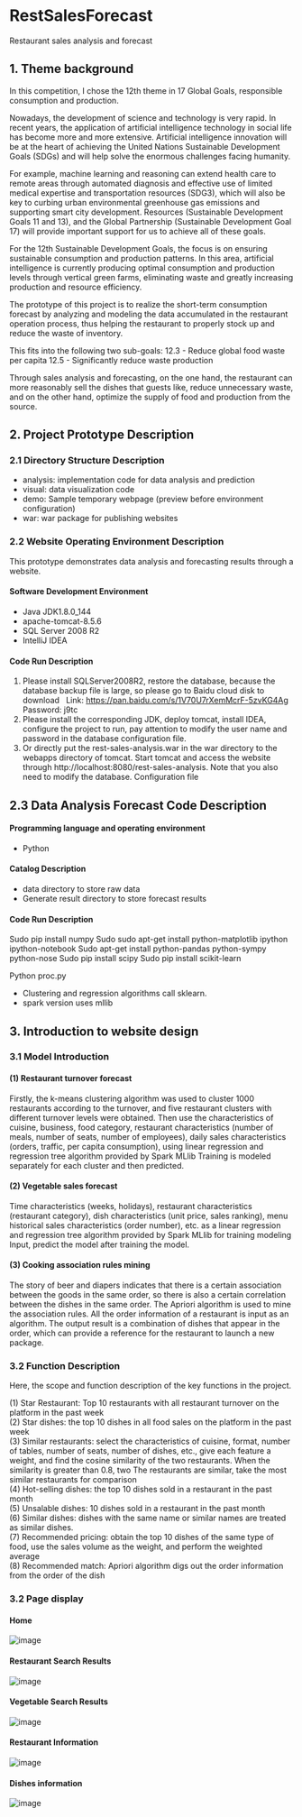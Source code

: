 # RestSalesForecast

Restaurant sales analysis and forecast

## 1. Theme background

In this competition, I chose the 12th theme in 17 Global Goals, responsible consumption and production.

Nowadays, the development of science and technology is very rapid. In recent years, the application of artificial intelligence technology in social life has become more and more extensive. Artificial intelligence innovation will be at the heart of achieving the United Nations Sustainable Development Goals (SDGs) and will help solve the enormous challenges facing humanity.

For example, machine learning and reasoning can extend health care to remote areas through automated diagnosis and effective use of limited medical expertise and transportation resources (SDG3), which will also be key to curbing urban environmental greenhouse gas emissions and supporting smart city development. Resources (Sustainable Development Goals 11 and 13), and the Global Partnership (Sustainable Development Goal 17) will provide important support for us to achieve all of these goals.

For the 12th Sustainable Development Goals, the focus is on ensuring sustainable consumption and production patterns. In this area, artificial intelligence is currently producing optimal consumption and production levels through vertical green farms, eliminating waste and greatly increasing production and resource efficiency.

The prototype of this project is to realize the short-term consumption forecast by analyzing and modeling the data accumulated in the restaurant operation process, thus helping the restaurant to properly stock up and reduce the waste of inventory.

This fits into the following two sub-goals:
12.3 - Reduce global food waste per capita
12.5 - Significantly reduce waste production

Through sales analysis and forecasting, on the one hand, the restaurant can more reasonably sell the dishes that guests like, reduce unnecessary waste, and on the other hand, optimize the supply of food and production from the source.

## 2. Project Prototype Description

### 2.1 Directory Structure Description

- analysis: implementation code for data analysis and prediction
- visual: data visualization code
- demo: Sample temporary webpage (preview before environment configuration)
- war: war package for publishing websites

### 2.2 Website Operating Environment Description

This prototype demonstrates data analysis and forecasting results through a website.

#### Software Development Environment

- Java JDK1.8.0_144  
- apache-tomcat-8.5.6  
- SQL Server 2008 R2  
- IntelliJ IDEA  

#### Code Run Description

1. Please install SQLServer2008R2, restore the database, because the database backup file is large, so please go to Baidu cloud disk to download
  Link: https://pan.baidu.com/s/1V70U7rXemMcrF-5zvKG4Ag Password: j9tc
2. Please install the corresponding JDK, deploy tomcat, install IDEA, configure the project to run, pay attention to modify the user name and password in the database configuration file.
3. Or directly put the rest-sales-analysis.war in the war directory to the webapps directory of tomcat. Start tomcat and access the website through http://localhost:8080/rest-sales-analysis. Note that you also need to modify the database. Configuration file


## 2.3 Data Analysis Forecast Code Description

#### Programming language and operating environment

- Python

#### Catalog Description

- data directory to store raw data
- Generate result directory to store forecast results

#### Code Run Description
Sudo pip install numpy
Sudo sudo apt-get install python-matplotlib ipython ipython-notebook
Sudo apt-get install python-pandas python-sympy python-nose
Sudo pip install scipy
Sudo pip install scikit-learn

Python proc.py

- Clustering and regression algorithms call sklearn.
- spark version uses mllib

## 3. Introduction to website design

### 3.1 Model Introduction

#### (1) Restaurant turnover forecast
Firstly, the k-means clustering algorithm was used to cluster 1000 restaurants according to the turnover, and five restaurant clusters with different turnover levels were obtained. Then use the characteristics of cuisine, business, food category, restaurant characteristics (number of meals, number of seats, number of employees), daily sales characteristics (orders, traffic, per capita consumption), using linear regression and regression tree algorithm provided by Spark MLlib Training is modeled separately for each cluster and then predicted.

#### (2) Vegetable sales forecast
Time characteristics (weeks, holidays), restaurant characteristics (restaurant category), dish characteristics (unit price, sales ranking), menu historical sales characteristics (order number), etc. as a linear regression and regression tree algorithm provided by Spark MLlib for training modeling Input, predict the model after training the model.

#### (3) Cooking association rules mining
The story of beer and diapers indicates that there is a certain association between the goods in the same order, so there is also a certain correlation between the dishes in the same order. The Apriori algorithm is used to mine the association rules. All the order information of a restaurant is input as an algorithm. The output result is a combination of dishes that appear in the order, which can provide a reference for the restaurant to launch a new package.

### 3.2 Function Description

Here, the scope and function description of the key functions in the project.

(1) Star Restaurant: Top 10 restaurants with all restaurant turnover on the platform in the past week  
(2) Star dishes: the top 10 dishes in all food sales on the platform in the past week  
(3) Similar restaurants: select the characteristics of cuisine, format, number of tables, number of seats, number of dishes, etc., give each feature a weight, and find the cosine similarity of the two restaurants. When the similarity is greater than 0.8, two The restaurants are similar, take the most similar restaurants for comparison  
(4) Hot-selling dishes: the top 10 dishes sold in a restaurant in the past month  
(5) Unsalable dishes: 10 dishes sold in a restaurant in the past month  
(6) Similar dishes: dishes with the same name or similar names are treated as similar dishes.  
(7) Recommended pricing: obtain the top 10 dishes of the same type of food, use the sales volume as the weight, and perform the weighted average  
(8) Recommended match: Apriori algorithm digs out the order information from the order of the dish  


### 3.2 Page display

#### Home
![image](./screenshot/Home.png)

#### Restaurant Search Results
![image](./screenshot/SearchHotelResults.png)

#### Vegetable Search Results
![image](./screenshot/SearchFoodResults.png)

#### Restaurant Information
![image](./screenshot/Hotel_Info.png)

#### Dishes information
![image](./screenshot/Food_Info.png)
